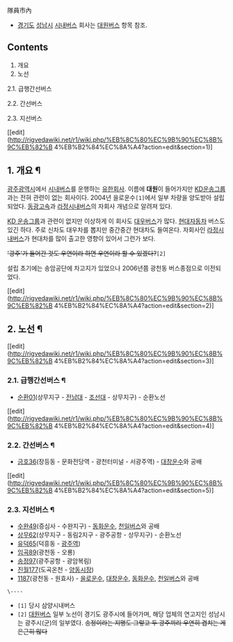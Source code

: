 隊員市內

* [경기도](%EA%B2%BD%EA%B8%B0%EB%8F%84.md) [성남시](%EC%84%B1%EB%82%A8%EC%8B%9C.md) [시내버스](%EC%8B%9C%EB%82%B4%EB%B2%84%EC%8A%A4.md) 회사는 [대원버스](%EB%8C%80%EC%9B%90%EB%B2%84%EC%8A%A4.md) 항목 참조.

## Contents

    

1. 개요 
2. 노선 
    

2.1. 급행간선버스

2.2. 간선버스

2.3. 지선버스

[[edit](http://rigvedawiki.net/r1/wiki.php/%EB%8C%80%EC%9B%90%EC%8B%9C%EB%82%B
4%EB%B2%84%EC%8A%A4?action=edit&section=1)]

## 1. 개요 ¶

[광주광역시](%EA%B4%91%EC%A3%BC%EA%B4%91%EC%97%AD%EC%8B%9C.md)에서
[시내버스](%EC%8B%9C%EB%82%B4%EB%B2%84%EC%8A%A4.md)를 운행하는
[유한회사](%EC%9C%A0%ED%95%9C%ED%9A%8C%EC%82%AC.md). 이름에 **대원**이 들어가지만 [KD운송그룹](KD%20%EC%9A%B4%EC%86%A1%EA%B7%B8%EB%A3%B9.md)과는 전혀 관련이 없는 회사이다. 2004년
을로운수`[1]`에서 일부 차량을 양도받아 설립되었다.
[동광고속](%EB%8F%99%EA%B4%91%EA%B3%A0%EC%86%8D.md)과
[라정시내버스](%EB%9D%BC%EC%A0%95%EC%8B%9C%EB%82%B4%EB%B2%84%EC%8A%A4.md)의 자회사
개념으로 알려져 있다.

  

[KD 운송그룹](KD%20%EC%9A%B4%EC%86%A1%EA%B7%B8%EB%A3%B9.md)과 관련이 없지만 이상하게 이 회사도
[대우버스](%EB%8C%80%EC%9A%B0%EB%B2%84%EC%8A%A4.md)가 많다.
[현대자동차](%ED%98%84%EB%8C%80%EC%9E%90%EB%8F%99%EC%B0%A8.md) 버스도 있긴 하다. 주로 신차도
대우차를 뽑지만 중간중간 현대차도 들여온다. 자회사인
[라정시내버스](%EB%9D%BC%EC%A0%95%EC%8B%9C%EB%82%B4%EB%B2%84%EC%8A%A4.md)가 현대차를
많이 출고한 영향이 있어서 그런가 보다.

  

<del>'광주'가 들어간 것도 우연이라 하면 우연이라 할 수 있겠다?</del>`[2]`

  

설립 초기에는 송암공단에 차고지가 있었으나 2006년쯤 광천동 버스종점으로 이전되었다.

[[edit](http://rigvedawiki.net/r1/wiki.php/%EB%8C%80%EC%9B%90%EC%8B%9C%EB%82%B
4%EB%B2%84%EC%8A%A4?action=edit&section=2)]

## 2. 노선 ¶

[[edit](http://rigvedawiki.net/r1/wiki.php/%EB%8C%80%EC%9B%90%EC%8B%9C%EB%82%B
4%EB%B2%84%EC%8A%A4?action=edit&section=3)]

### 2.1. 급행간선버스 ¶

  * [순환01](%EA%B4%91%EC%A3%BC%20%EB%B2%84%EC%8A%A4%20%EC%88%9C%ED%99%9801.md)(상무지구 - [전남대](%EC%A0%84%EB%82%A8%EB%8C%80%ED%95%99%EA%B5%90.md) \- [조선대](%EC%A1%B0%EC%84%A0%EB%8C%80%ED%95%99%EA%B5%90.md) \- 상무지구) - 순환노선  

[[edit](http://rigvedawiki.net/r1/wiki.php/%EB%8C%80%EC%9B%90%EC%8B%9C%EB%82%B
4%EB%B2%84%EC%8A%A4?action=edit&section=4)]

### 2.2. 간선버스 ¶

  * [금호36](%EA%B4%91%EC%A3%BC%20%EB%B2%84%EC%8A%A4%20%EA%B8%88%ED%98%B836.md)(장등동 - 문화전당역 - 광천터미널 - 서광주역) - [대창운수](%EB%8C%80%EC%B0%BD%EC%9A%B4%EC%88%98.md)와 공배

[[edit](http://rigvedawiki.net/r1/wiki.php/%EB%8C%80%EC%9B%90%EC%8B%9C%EB%82%B
4%EB%B2%84%EC%8A%A4?action=edit&section=5)]

### 2.3. 지선버스 ¶

  * [수완49](%EA%B4%91%EC%A3%BC%20%EB%B2%84%EC%8A%A4%20%EC%88%98%EC%99%8449.md)(증심사 - 수완지구) - [동화운수](%EB%8F%99%ED%99%94%EC%9A%B4%EC%88%98.md), [천일버스](%EC%B2%9C%EC%9D%BC%EB%B2%84%EC%8A%A4.md)와 공배
  * [상무62](%EA%B4%91%EC%A3%BC%20%EB%B2%84%EC%8A%A4%20%EC%83%81%EB%AC%B462.md)(상무지구 - 동림2지구 - 광주공항 - 상무지구) - 순환노선
  * [유덕65](%EA%B4%91%EC%A3%BC%20%EB%B2%84%EC%8A%A4%20%EC%9C%A0%EB%8D%9565.md)(덕흥동 - [광주역](%EA%B4%91%EC%A3%BC%EC%97%AD.md))
  * [임곡89](%EA%B4%91%EC%A3%BC%20%EB%B2%84%EC%8A%A4%20%EC%9E%84%EA%B3%A189.md)(광천동 - 오룡)
  * [송정97](%EA%B4%91%EC%A3%BC%20%EB%B2%84%EC%8A%A4%20%EC%86%A1%EC%A0%9597.md)(광주공항 - 광암복림)
  * [진월177](%EA%B4%91%EC%A3%BC%20%EB%B2%84%EC%8A%A4%20%EC%A7%84%EC%9B%94177.md)(도곡온천 - [양동시장](%EC%96%91%EB%8F%99%EC%8B%9C%EC%9E%A5%EC%97%AD.md))
  * [1187](%EA%B4%91%EC%A3%BC%20%EB%B2%84%EC%8A%A4%201187.md)(광천동 - 원효사) - [을로운수](%EC%9D%84%EB%A1%9C%EC%9A%B4%EC%88%98.md), [대창운수](%EB%8C%80%EC%B0%BD%EC%9A%B4%EC%88%98.md), [동화운수](%EB%8F%99%ED%99%94%EC%9A%B4%EC%88%98.md), [천일버스](%EC%B2%9C%EC%9D%BC%EB%B2%84%EC%8A%A4.md)와 공배  

`\----`

  * `[1]` 당시 삼양시내버스
  * `[2]` [대원버스](%EB%8C%80%EC%9B%90%EB%B2%84%EC%8A%A4.md) 일부 노선이 경기도 광주시에 들어가며, 해당 업체의 연고지인 성남시는 광주시(군)의 일부였다. <del>송정이라는 지명도 그렇고 두 광주끼리 우연히 겹치는 게 은근히 많다</del>

